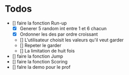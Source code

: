 # Todos

* [] faire la fonction Run-up
  * [x] Generer 5 random int entre 1 et 6 chacun
  * [x] Ordonner les des par ordre croissant
  * [] L'utilisateur choisit les valeurs qu'il veut garder
  * [] Repeter le garder
  * [] La limitation de huit fois
* [] faire la fonction Jump
* [] faire la fonction Scoring
* [] falre la demo pour le prof